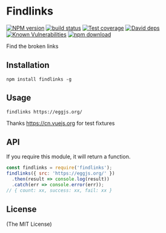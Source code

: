 # Findlinks

[![NPM version][npm-image]][npm-url]
[![build status][travis-image]][travis-url]
[![Test coverage][codecov-image]][codecov-url]
[![David deps][david-image]][david-url]
[![Known Vulnerabilities][snyk-image]][snyk-url]
[![npm download][download-image]][download-url]

[npm-image]: https://img.shields.io/npm/v/findlinks.svg?style=flat-square
[npm-url]: https://npmjs.org/package/findlinks
[travis-image]: https://img.shields.io/travis/popomore/findlinks.svg?style=flat-square
[travis-url]: https://travis-ci.org/popomore/findlinks
[codecov-image]: https://codecov.io/gh/popomore/findlinks/branch/master/graph/badge.svg
[codecov-url]: https://codecov.io/gh/popomore/findlinks
[david-image]: https://img.shields.io/david/popomore/findlinks.svg?style=flat-square
[david-url]: https://david-dm.org/popomore/findlinks
[snyk-image]: https://snyk.io/test/npm/findlinks/badge.svg?style=flat-square
[snyk-url]: https://snyk.io/test/npm/findlinks
[download-image]: https://img.shields.io/npm/dm/findlinks.svg?style=flat-square
[download-url]: https://npmjs.org/package/findlinks

Find the broken links

## Installation

```
npm install findlinks -g
```

## Usage

```
findlinks https://eggjs.org/
```

Thanks https://cn.vuejs.org for test fixtures

## API

If you require this module, it will return a function.

```js
const findlinks = require('findlinks');
findlinks({ src: 'https://eggjs.org/' })
  .then(result => console.log(result))
  .catch(err => console.error(err));
// { count: xx, success: xx, fail: xx }
```

## License

(The MIT License)
